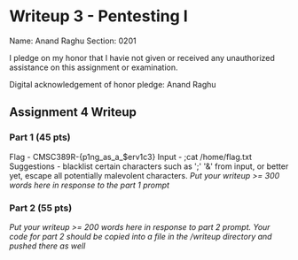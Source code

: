 Writeup 3 - Pentesting I
======

Name: Anand Raghu
Section: 0201

I pledge on my honor that I havie not given or received any unauthorized assistance on this assignment or examination.

Digital acknowledgement of honor pledge: Anand Raghu

## Assignment 4 Writeup

### Part 1 (45 pts)
Flag - CMSC389R-{p1ng_as_a_$erv1c3}
Input - ;cat /home/flag.txt
Suggestions - blacklist certain characters such as ';' '&' from input, or better yet, escape all potentially malevolent characters.
*Put your writeup >= 300 words here in response to the part 1 prompt*

### Part 2 (55 pts)
*Put your writeup >= 200 words here in response to part 2 prompt. Your code for part 2 should be copied into a file in the /writeup directory and pushed there as well*
